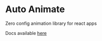 # Auto Animate

Zero config animation library for react apps

Docs available [here](https://github.com/bibekjodd/auto-animate)
